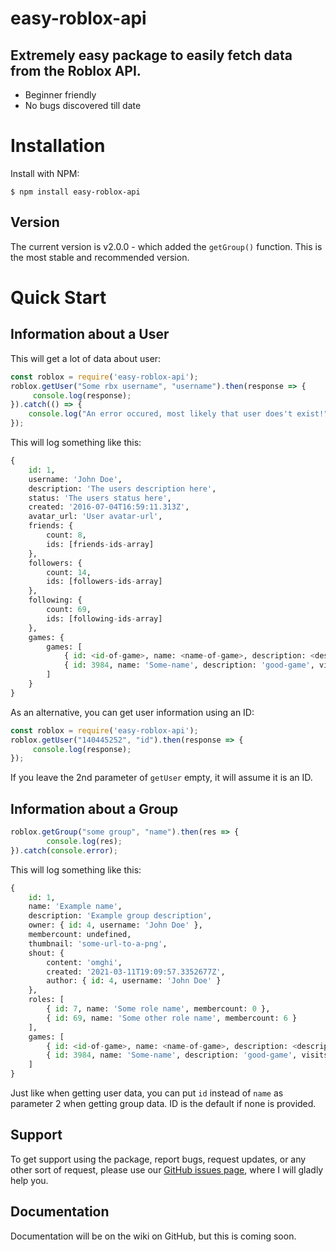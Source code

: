 # easy-roblox-api
## Extremely easy package to easily fetch data from the Roblox API.
* Beginner friendly
* No bugs discovered till date

# Installation
Install with NPM:
```
$ npm install easy-roblox-api
```
## Version
The current version is v2.0.0 - which added the `getGroup()` function. This is the most stable and recommended version.

# Quick Start
## Information about a User
This will get a lot of data about user:
```js
const roblox = require('easy-roblox-api');
roblox.getUser("Some rbx username", "username").then(response => {
	 console.log(response); 
}).catch(() => {
	console.log("An error occured, most likely that user does't exist!");
});
```

This will log something like this:
```python
{
	id: 1,
	username: 'John Doe',
	description: 'The users description here',
	status: 'The users status here',
	created: '2016-07-04T16:59:11.313Z',
	avatar_url: 'User avatar-url',
	friends: {
		count: 8,
		ids: [friends-ids-array]
	},
	followers: {
		count: 14,
		ids: [followers-ids-array]
	},
	following: {
		count: 69,
		ids: [following-ids-array]
	},
	games: {
		games: [
			{ id: <id-of-game>, name: <name-of-game>, description: <description-of-game>, visits: <game-visits-count> },
			{ id: 3984, name: 'Some-name', description: 'good-game', visits: 3000 }
		]
	}
}
```
As an alternative, you can get user information using an ID:
```js
const roblox = require('easy-roblox-api');
roblox.getUser("140445252", "id").then(response => {
	 console.log(response); 
});
```
If you leave the 2nd parameter of `getUser` empty, it will assume it is an ID.

## Information about a Group

```js
roblox.getGroup("some group", "name").then(res => {
		console.log(res);
}).catch(console.error);
```
This will log something like this:
```python
{
	id: 1,
	name: 'Example name',
	description: 'Example group description',
	owner: { id: 4, username: 'John Doe' },
	membercount: undefined,
	thumbnail: 'some-url-to-a-png',
	shout: {
		content: 'omghi',
		created: '2021-03-11T19:09:57.3352677Z',
		author: { id: 4, username: 'John Doe' }
	},
	roles: [
		{ id: 7, name: 'Some role name', membercount: 0 },
		{ id: 69, name: 'Some other role name', membercount: 6 }
	],
	games: [
		{ id: <id-of-game>, name: <name-of-game>, description: <description-of-game>, visits: <game-visits-count> },
		{ id: 3984, name: 'Some-name', description: 'good-game', visits: 3000 }
	] 
}
```

Just like when getting user data, you can put `id` instead of `name` as parameter 2 when getting group data. ID is the default if none is provided.


## Support
To get support using the package, report bugs, request updates, or any other sort of request, please use our [GitHub issues page](https://github.com/Yankue/easy-roblox-api/issues), where I will gladly help you.

## Documentation
Documentation will be on the wiki on GitHub, but this is coming soon.
